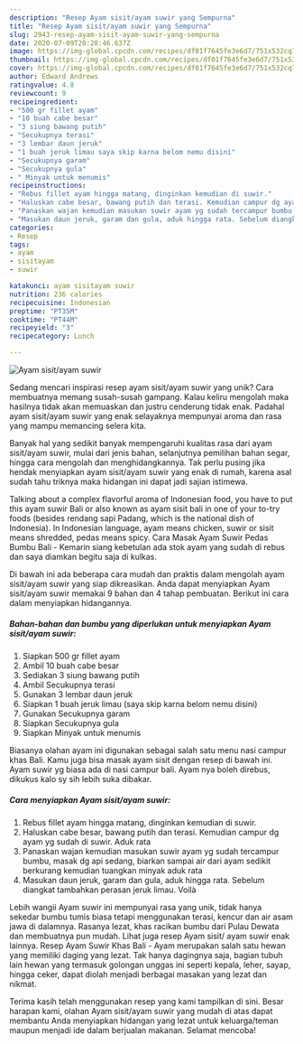 ```yaml
---
description: "Resep Ayam sisit/ayam suwir yang Sempurna"
title: "Resep Ayam sisit/ayam suwir yang Sempurna"
slug: 2943-resep-ayam-sisit-ayam-suwir-yang-sempurna
date: 2020-07-09T20:28:46.637Z
image: https://img-global.cpcdn.com/recipes/df01f7645fe3e6d7/751x532cq70/ayam-sisitayam-suwir-foto-resep-utama.jpg
thumbnail: https://img-global.cpcdn.com/recipes/df01f7645fe3e6d7/751x532cq70/ayam-sisitayam-suwir-foto-resep-utama.jpg
cover: https://img-global.cpcdn.com/recipes/df01f7645fe3e6d7/751x532cq70/ayam-sisitayam-suwir-foto-resep-utama.jpg
author: Edward Andrews
ratingvalue: 4.8
reviewcount: 9
recipeingredient:
- "500 gr fillet ayam"
- "10 buah cabe besar"
- "3 siung bawang putih"
- "Secukupnya terasi"
- "3 lembar daun jeruk"
- "1 buah jeruk limau saya skip karna belom nemu disini"
- "Secukupnya garam"
- "Secukupnya gula"
- " Minyak untuk menumis"
recipeinstructions:
- "Rebus fillet ayam hingga matang, dinginkan kemudian di suwir."
- "Haluskan cabe besar, bawang putih dan terasi. Kemudian campur dg ayam yg sudah di suwir. Aduk rata"
- "Panaskan wajan kemudian masukan suwir ayam yg sudah tercampur bumbu, masak dg api sedang, biarkan sampai air dari ayam sedikit berkurang kemudian tuangkan minyak aduk rata"
- "Masukan daun jeruk, garam dan gula, aduk hingga rata. Sebelum diangkat tambahkan perasan jeruk limau. Voilà"
categories:
- Resep
tags:
- ayam
- sisitayam
- suwir

katakunci: ayam sisitayam suwir 
nutrition: 236 calories
recipecuisine: Indonesian
preptime: "PT35M"
cooktime: "PT44M"
recipeyield: "3"
recipecategory: Lunch

---
```



![Ayam sisit/ayam suwir](https://img-global.cpcdn.com/recipes/df01f7645fe3e6d7/751x532cq70/ayam-sisitayam-suwir-foto-resep-utama.jpg)

Sedang mencari inspirasi resep ayam sisit/ayam suwir yang unik? Cara membuatnya memang susah-susah gampang. Kalau keliru mengolah maka hasilnya tidak akan memuaskan dan justru cenderung tidak enak. Padahal ayam sisit/ayam suwir yang enak selayaknya mempunyai aroma dan rasa yang mampu memancing selera kita.

Banyak hal yang sedikit banyak mempengaruhi kualitas rasa dari ayam sisit/ayam suwir, mulai dari jenis bahan, selanjutnya pemilihan bahan segar, hingga cara mengolah dan menghidangkannya. Tak perlu pusing jika hendak menyiapkan ayam sisit/ayam suwir yang enak di rumah, karena asal sudah tahu triknya maka hidangan ini dapat jadi sajian istimewa.

Talking about a complex flavorful aroma of Indonesian food, you have to put this ayam suwir Bali or also known as ayam sisit bali in one of your to-try foods (besides rendang sapi Padang, which is the national dish of Indonesia). In Indonesian language, ayam means chicken, suwir or sisit means shredded, pedas means spicy. Cara Masak Ayam Suwir Pedas Bumbu Bali - Kemarin siang kebetulan ada stok ayam yang sudah di rebus dan saya diamkan begitu saja di kulkas.


Di bawah ini ada beberapa cara mudah dan praktis dalam mengolah ayam sisit/ayam suwir yang siap dikreasikan. Anda dapat menyiapkan Ayam sisit/ayam suwir memakai 9 bahan dan 4 tahap pembuatan. Berikut ini cara dalam menyiapkan hidangannya.

<!--inarticleads1-->

##### Bahan-bahan dan bumbu yang diperlukan untuk menyiapkan Ayam sisit/ayam suwir:

1. Siapkan 500 gr fillet ayam
1. Ambil 10 buah cabe besar
1. Sediakan 3 siung bawang putih
1. Ambil Secukupnya terasi
1. Gunakan 3 lembar daun jeruk
1. Siapkan 1 buah jeruk limau (saya skip karna belom nemu disini)
1. Gunakan Secukupnya garam
1. Siapkan Secukupnya gula
1. Siapkan  Minyak untuk menumis


Biasanya olahan ayam ini digunakan sebagai salah satu menu nasi campur khas Bali. Kamu juga bisa masak ayam sisit dengan resep di bawah ini. Ayam suwir yg biasa ada di nasi campur bali. Ayam nya boleh direbus, dikukus kalo sy sih lebih suka dibakar. 

<!--inarticleads2-->

##### Cara menyiapkan Ayam sisit/ayam suwir:

1. Rebus fillet ayam hingga matang, dinginkan kemudian di suwir.
1. Haluskan cabe besar, bawang putih dan terasi. Kemudian campur dg ayam yg sudah di suwir. Aduk rata
1. Panaskan wajan kemudian masukan suwir ayam yg sudah tercampur bumbu, masak dg api sedang, biarkan sampai air dari ayam sedikit berkurang kemudian tuangkan minyak aduk rata
1. Masukan daun jeruk, garam dan gula, aduk hingga rata. Sebelum diangkat tambahkan perasan jeruk limau. Voilà


Lebih wangii Ayam suwir ini mempunyai rasa yang unik, tidak hanya sekedar bumbu tumis biasa tetapi menggunakan terasi, kencur dan air asam jawa di dalamnya. Rasanya lezat, khas racikan bumbu dari Pulau Dewata dan membuatnya pun mudah. Lihat juga resep Ayam sisit/ ayam suwir enak lainnya. Resep Ayam Suwir Khas Bali - Ayam merupakan salah satu hewan yang memiliki daging yang lezat. Tak hanya dagingnya saja, bagian tubuh lain hewan yang termasuk golongan unggas ini seperti kepala, leher, sayap, hingga ceker, dapat diolah menjadi berbagai masakan yang lezat dan nikmat. 

Terima kasih telah menggunakan resep yang kami tampilkan di sini. Besar harapan kami, olahan Ayam sisit/ayam suwir yang mudah di atas dapat membantu Anda menyiapkan hidangan yang lezat untuk keluarga/teman maupun menjadi ide dalam berjualan makanan. Selamat mencoba!
